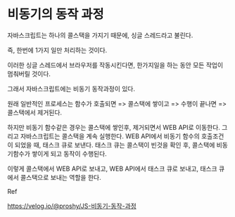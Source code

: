 # 비동기의 동작 과정



자바스크립트는 하나의 콜스택을 가지기 때문에, 싱글 스레드라고 불린다.

즉, 한번에 1가지 일만 처리하는 것이다.

이러한 싱글 스레드에서 브라우저를 작동시킨다면, 한가지일을 하는 동안 모든 작업이 멈춰버릴 것이다.



그래서 자바스크립트에는 비동기 동작과정이 있다.



원래 일반적인 프로세스는 함수가 호출되면 => 콜스택에 쌓이고 => 수행이 끝나면 => 콜스택에서 제거된다.

하지만 비동기 함수같은 경우는 콜스택에 쌓인후, 제거되면서 WEB API로 이동한다. 
그리고 자바스크립트는 콜스택을 계속 실행한다.
WEB API에서 비동기 함수의 호출조건이 되었을 때, 태스크 큐로 보낸다.
태스크 큐는 콜스택이 빈것을 확인 후, 콜스택에 비동기함수가 쌓이게 되고 동작이 수행된다.

이렇게 콜스택에서 WEB API로 보내고, WEB API에서 태스크 큐로 보내고, 태스크 큐에서 콜스택으로 보내는 역할을 한다.



Ref

https://velog.io/@proshy/JS-비동기-동작-과정